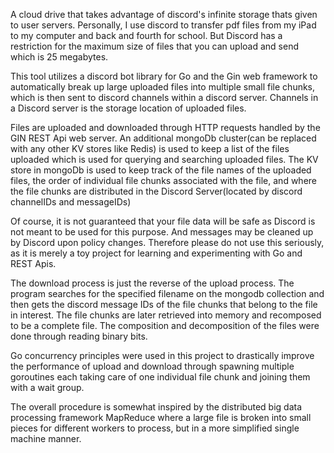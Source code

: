 A cloud drive that takes advantage of discord's infinite storage thats given to user servers. 
Personally, I use discord to transfer pdf files from my iPad to my computer and back and fourth for school.
But Discord has a restriction for the maximum size of files that you can upload and send which is 25 megabytes. 

This tool utilizes a discord bot library for Go and the Gin web framework to automatically break up large uploaded files into multiple small file chunks, which is then sent to discord channels within a discord server. Channels in a Discord server is the storage location of uploaded files. 

Files are uploaded and downloaded through HTTP requests handled by the GIN REST Api web server. 
An additional mongoDb cluster(can be replaced with any other KV stores like Redis) is used to keep a list of the files uploaded which is used for querying and searching uploaded files.
The KV store in mongoDb is used to keep track of the file names of the uploaded files, the order of individual file chunks associated with the file, and where the file chunks are distributed in the Discord Server(located by discord channelIDs and messageIDs)

Of course, it is not guaranteed that your file data will be safe as Discord is not meant to be used for this purpose. And messages may be cleaned up by Discord upon policy changes. 
Therefore please do not use this seriously, as it is merely a toy project for learning and experimenting with Go and REST Apis.

The download process is just the reverse of the upload process. The program searches for the specified filename on the mongodb collection and then gets the discord message IDs of the file chunks that belong to the file in interest. The file chunks are later retrieved into memory and recomposed to be a complete file. 
The composition and decomposition of the files were done through reading binary bits.

Go concurrency principles were used in this project to drastically improve the performance of upload and download through spawning multiple goroutines each taking care of one individual file chunk and joining them with a wait group. 

The overall procedure is somewhat inspired by the distributed big data processing framework MapReduce where a large file is broken into small pieces for different workers to process, but in a more simplified single machine manner.
